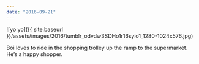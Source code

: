 ```yaml
---
date: "2016-09-21"
---
```


![yo yo]({{ site.baseurl }}/assets/images/2016/tumblr_odvdw3SDHo1r16syio1_1280-1024x576.jpg)

Boi loves to ride in the shopping trolley up the ramp to the supermarket. He’s a happy shopper.
